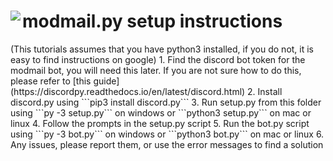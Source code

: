 <h1>
    <img align="left" src="https://img.icons8.com/fluent/56/000000/discord-new-logo.png"></img>modmail.py setup instructions
</h1>
(This tutorials assumes that you have python3 installed, if you do not, it is easy to find instructions on google)
1. Find the discord bot token for the modmail bot, you will need this later. If you are not sure how to do this, please refer to [this guide](https://discordpy.readthedocs.io/en/latest/discord.html)
2. Install discord.py using ```pip3 install discord.py```
3. Run setup.py from this folder using ```py -3 setup.py``` on windows or ```python3 setup.py``` on mac or linux
4. Follow the prompts in the setup.py script
5. Run the bot.py script using ```py -3 bot.py``` on windows or ```python3 bot.py``` on mac or linux
6. Any issues, please report them, or use the error messages to find a solution